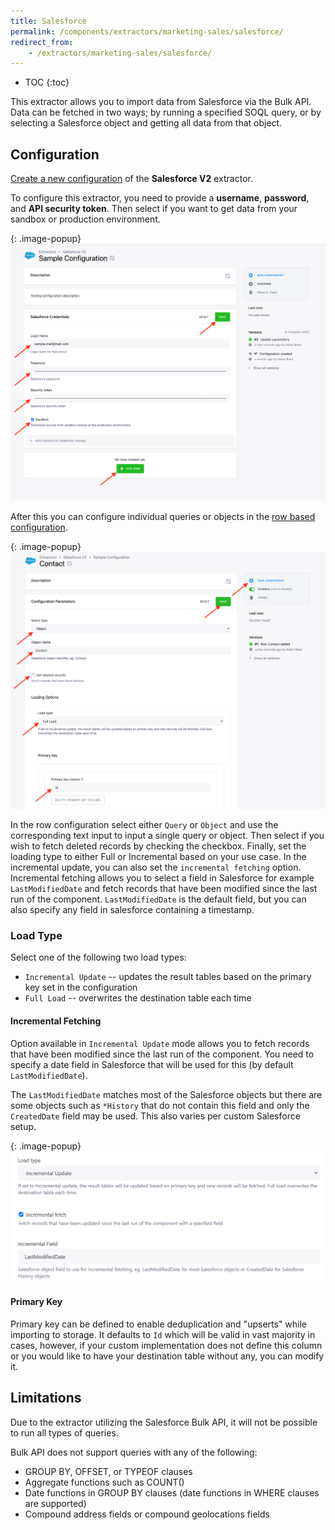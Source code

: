 ```yaml
---
title: Salesforce
permalink: /components/extractors/marketing-sales/salesforce/
redirect_from:
    - /extractors/marketing-sales/salesforce/
---
```


* TOC
{:toc}
  
This extractor allows you to import data from Salesforce via the Bulk API. Data can be fetched in two ways; by running
a specified SOQL query, or by selecting a Salesforce object and getting all data from that object.

## Configuration
[Create a new configuration](/components/#creating-component-configuration) of the **Salesforce V2** extractor.

To configure this extractor, you need to provide a **username**, **password**, and **API security token**. Then select if
you want to get data from your sandbox or production environment.

{: .image-popup}
![Screenshot - Config](/components/extractors/marketing-sales/salesforce/config.png)

After this you can configure individual queries or objects in the [row based configuration](https://help.keboola.com/components/#configuration-rows).

{: .image-popup}
![Screenshot - Row configuration](/components/extractors/marketing-sales/salesforce/row_config.png)

In the row configuration select either `Query` or `Object` and use the corresponding text input to input a single query or 
object. Then select if you wish to fetch deleted records by checking the checkbox. Finally, set the loading type to either Full or Incremental based
on your use case. In the incremental update, you can also set the `incremental fetching` option. Incremental fetching allows you
to select a field in Salesforce for example `LastModifiedDate` and fetch records that have been modified since the
last run of the component. `LastModifiedDate` is the default field, but you can also specify any field in salesforce containing a timestamp.

### Load Type
Select one of the following two load types: 

- `Incremental Update` -- updates the result tables based on the primary key set in the configuration
- `Full Load` -- overwrites the destination table each time

#### Incremental Fetching

Option available in `Incremental Update` mode allows you to fetch records that have been modified since the
last run of the component. You need to specify a date field in Salesforce that will be used for this (by default `LastModifiedDate`).

The `LastModifiedDate` matches most of the Salesforce objects but there are some objects such as `*History` that do not contain this field 
and only the `CreatedDate` field may be used. This also varies per custom Salesforce setup.

{: .image-popup}
![Screenshot - Incremental fetching](/components/extractors/marketing-sales/salesforce/incremental_fetching.png)

#### Primary Key

Primary key can be defined to enable deduplication and "upserts" while importing to storage. It defaults to `Id` which 
will be valid in vast majority in cases, however, if your custom implementation does not define this column or you would 
like to have your destination table without any, you can modify it.

## Limitations

Due to the extractor utilizing the Salesforce Bulk API, it will not be possible to run all types of queries. 

Bulk API does not support queries with any of the following:
* GROUP BY, OFFSET, or TYPEOF clauses
* Aggregate functions such as COUNT()
* Date functions in GROUP BY clauses (date functions in WHERE clauses are supported)
 * Compound address fields or compound geolocations fields